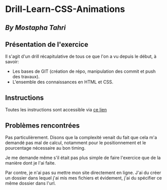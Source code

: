 # Drill-Learn-CSS-Animations
*By Mostapha Tahri*
----------------------------
## Présentation de l'exercice
Il s'agit d'un drill récapitulative de tous ce que l'on a vu
depuis le début, à savoir:
* Les bases de GIT (création de répo, manipulation des commit et push des travaux).
* L'ensemble des connaissances en HTML et CSS.

## Instructions
Toutes les instructions sont accessible via [ce lien](https://becodeorg.github.io/end-of-prairie-technical-drill/)

## Problèmes rencontrées
Pas particulièrement. Disons que la complexité venait du fait
que cela m'a demandé pas mal de calcul, notamment pour le positionnement
et le pourcentage nécessaire au bon timing.

Je me demande même s'il était pas plus simple de faire l'exercice
que de la manière dont je l'ai faite.

Par contre, je n'ai pas su mettre mon site directement en ligne.
J'ai du créer un dossier dans lequel j'ai mis mes fichiers et évidement,
j'ai du spécifier ce même dossier dans l'url.
